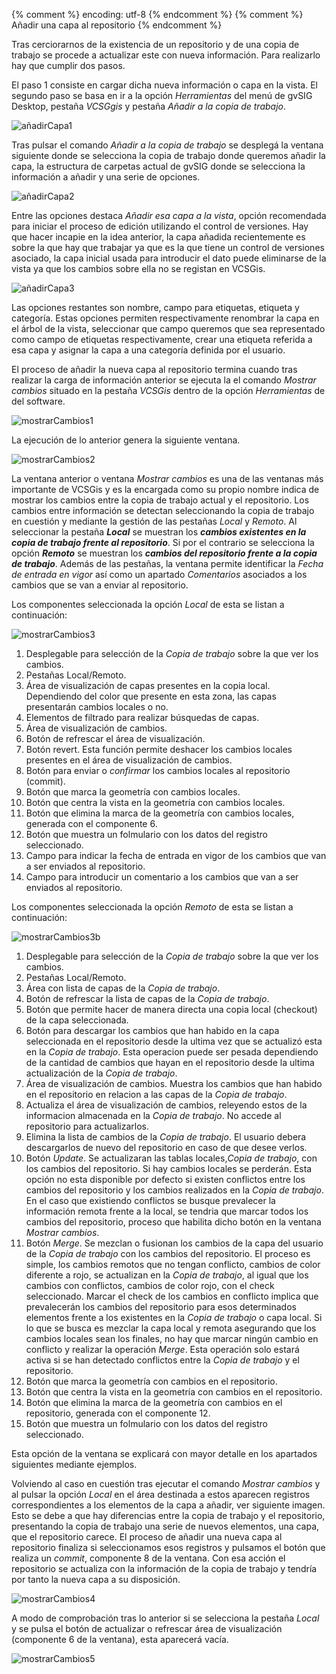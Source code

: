 {% comment %} encoding: utf-8 {% endcomment %}
{% comment %} Añadir una capa al repositorio {% endcomment %} 


Tras cerciorarnos de la existencia de un repositorio y de una copia de trabajo se procede a actualizar este con nueva información. Para realizarlo hay que cumplir dos pasos.

El paso 1 consiste en cargar dicha nueva información o capa en la vista. El segundo paso se basa en ir a la opción *Herramientas* del menú de gvSIG Desktop, pestaña *VCSGgis* y pestaña *Añadir a la copia de trabajo*.

![añadirCapa1](img/19_load_capa_repo.png)

Tras pulsar el comando *Añadir a la copia de trabajo* se desplegá la ventana siguiente donde se selecciona la copia de trabajo donde queremos añadir la capa, la estructura de carpetas actual de gvSIG donde se selecciona la información a añadir y una serie de opciones. 

![añadirCapa2](img/20_load_capa_repo_win.png)

Entre las opciones destaca *Añadir esa capa a la vista*, opción recomendada para iniciar el proceso de edición utilizando el control de versiones. Hay que hacer incapie en la idea anterior, la capa añadida recientemente es sobre la que hay que trabajar ya que es la que tiene un control de versiones asociado, la capa inicial usada para introducir el dato puede eliminarse de la vista ya que los cambios sobre ella no se registan en VCSGis.

![añadirCapa3](img/21_2_capas.png)

Las opciones restantes son nombre, campo para etiquetas, etiqueta y categoría. Estas opciones permiten respectivamente renombrar la capa en el árbol de la vista, seleccionar que campo queremos que sea representado como campo de etiquetas respectivamente, crear una etiqueta referida a esa capa y asignar la capa a una categoría definida por el usuario.

El proceso de añadir la nueva capa al repositorio termina cuando tras realizar la carga de información anterior se ejecuta la el comando *Mostrar cambios* situado en la pestaña *VCSGis* dentro de la opción *Herramientas* de del software.

![mostrarCambios1](img/22_mostrar_cambios.png)

La ejecución de lo anterior genera la siguiente ventana.

![mostrarCambios2](img/23_mostrar_cambios_local.png)

La ventana anterior o ventana *Mostrar cambios* es una de las ventanas más importante de VCSGis y es la encargada como su propio nombre indica de mostrar los cambios entre la copia de trabajo actual y el repositorio. Los cambios entre información se detectan seleccionando la copia de trabajo en cuestión y mediante la gestión de las pestañas *Local* y *Remoto*. Al seleccionar la pestaña ***Local*** se muestran los ***cambios existentes en la copia de trabajo frente al repositorio***. Si por el contrario se selecciona la opción ***Remoto*** se muestran los ***cambios del repositorio frente a la copia de trabajo***. Además de las pestañas, la ventana permite identificar la *Fecha de entrada en vigor* así como un apartado *Comentarios* asociados a los cambios que se van a enviar al repositorio. 

Los componentes seleccionada la opción *Local* de esta se listan a continuación:

![mostrarCambios3](img/24_mostrar_cambios_local_comp.png)

 1. Desplegable para selección de la *Copia de trabajo* sobre la que ver los cambios.
 2. Pestañas Local/Remoto.
 3. Área de visualización de capas presentes en la copia local. Dependiendo del color que presente en esta zona, las capas presentarán cambios locales o no.
 4. Elementos de filtrado para realizar búsquedas de capas.
 5. Área de visualización de cambios.
 6. Botón de refrescar el área de visualización.
 7. Botón revert. Esta función permite deshacer los cambios locales presentes en el área de visualización de cambios.
 8. Botón para enviar o *confirmar* los cambios locales al repositorio (commit).
 9. Botón que marca la geometría con cambios locales.
 10. Botón que centra la vista en la geometría con cambios locales.
 11. Botón que elimina la marca de la geometría con cambios locales, generada con el componente 6.
 12. Botón que muestra un folmulario con los datos del registro seleccionado.
 13. Campo para indicar la fecha de entrada en vigor de los cambios que van a ser enviados al repositorio.
 14. Campo para introducir un comentario a los cambios que van a ser enviados al repositorio.

Los componentes seleccionada la opción *Remoto* de esta se listan a continuación:

![mostrarCambios3b](img/25_mostrar_cambios_remoto_comp.png)

 1. Desplegable para selección de la *Copia de trabajo* sobre la que ver los cambios.
 2. Pestañas Local/Remoto.
 3. Área con lista de capas de la *Copia de trabajo*.
 4. Botón de refrescar la lista de capas de la *Copia de trabajo*.
 5. Botón que permite hacer de manera directa una copia local (checkout) de la capa seleccionada.
 6. Botón para descargar los cambios que han habido en la capa seleccionada en el repositorio desde la ultima vez que se actualizó esta en la *Copia de trabajo*. Esta operacion puede ser pesada dependiendo de la cantidad de cambios que hayan en el repositorio desde la ultima actualización de la *Copia de trabajo*. 
 7. Área de visualización de cambios. Muestra los cambios que han habido en el repositorio en relacion a las capas de la *Copia de trabajo*.
 8. Actualiza el área de visualización de cambios, releyendo estos de la informacion almacenada en la *Copia de trabajo*. No accede al repositorio para actualizarlos.
 9. Elimina la lista de cambios de la *Copia de trabajo*. El usuario debera descargarlos de nuevo del repositorio en caso de que desee verlos.
 10. Botón *Update*. Se actualizaran las tablas locales,*Copia de trabajo*, con los cambios del repositorio. Si hay cambios locales se perderán. Esta opción no esta disponible por defecto si existen conflictos entre los cambios del repositorio y los cambios realizados en la *Copia de trabajo*. En el caso que existiendo conflictos se busque prevalecer la información remota frente a la local, se tendria que marcar todos los cambios del repositorio, proceso que habilita dicho botón en la ventana *Mostrar cambios*.
 11. Botón *Merge*. Se mezclan o fusionan los cambios de la capa del usuario de la *Copia de trabajo* con los cambios del repositorio. El proceso es simple, los cambios remotos que no tengan conflicto, cambios de color diferente a rojo, se actualizan en la *Copia de trabajo*, al igual que los cambios con conflictos, cambios de color rojo, con el check seleccionado. Marcar el check de los cambios en conflicto implica que prevalecerán los cambios del repositorio para esos determinados elementos frente a los existentes en la *Copia de trabajo* o capa local. Si lo que se busca es mezclar la capa local y remota asegurando que los cambios locales sean los finales, no hay que marcar ningún cambio en conflicto y realizar la operación *Merge*. Esta operación solo estará activa si se han detectado conflictos entre la *Copia de trabajo* y el repositorio.
 12. Botón que marca la geometría con cambios en el repositorio.
 13. Botón que centra la vista en la geometría con cambios en el repositorio.
 14. Botón que elimina la marca de la geometría con cambios en el repositorio, generada con el componente 12.
 15. Botón que muestra un folmulario con los datos del registro seleccionado.

Esta opción de la ventana se explicará con mayor detalle en los apartados siguientes mediante ejemplos.

Volviendo al caso en cuestión tras ejecutar el comando *Mostrar cambios* y al pulsar la opción *Local* en el área destinada a estos aparecen registros correspondientes a los elementos de la capa a añadir, ver siguiente imagen. Esto se debe a que hay diferencias entre la copia de trabajo y el repositorio, presentando la copia de trabajo una serie de nuevos elementos, una capa, que el repositorio carece. El proceso de añadir una nueva capa al repositorio finaliza si seleccionamos esos registros y pulsamos el botón que realiza un *commit*, componente 8 de la ventana. Con esa acción el repositorio se actualiza con la información de la copia de trabajo y tendría por tanto la nueva capa a su disposición.

![mostrarCambios4](img/26_insert_info.png)

A modo de comprobación tras lo anterior si se selecciona la pestaña *Local* y se pulsa el botón de actualizar o refrescar área de visualización (componente 6 de la ventana), esta aparecerá vacía.

![mostrarCambios5](img/27_insert_info_check.png)
